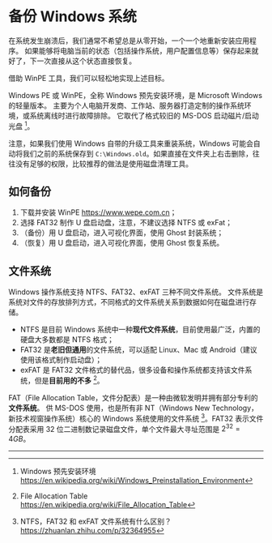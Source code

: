 # 备份 Windows 系统

在系统发生崩溃后，我们通常不希望总是从零开始，一个一个地重新安装应用程序。
如果能够将电脑当前的状态（包括操作系统，用户配置信息等）保存起来就好了，下一次直接从这个状态直接恢复。

借助 WinPE 工具，我们可以轻松地实现上述目标。

Windows PE 或 WinPE，全称 Windows 预先安装环境，是 Microsoft Windows 的轻量版本。
主要为个人电脑开发商、工作站、服务器打造定制的操作系统环境，或系统离线时进行故障排除。
它取代了格式较旧的 MS-DOS 启动磁片/启动光盘 [^cite_ref-1]。

注意，如果我们使用 Windows 自带的升级工具来重装系统，Windows 可能会自动将我们之前的系统保存到
`C:\Windows.old`。如果直接在文件夹上右击删除，往往没有足够的权限，比较推荐的做法是使用磁盘清理工具。

## 如何备份

1. 下载并安装 WinPE <https://www.wepe.com.cn>；
2. 选择 FAT32 制作 U 盘启动盘，注意，不建议选择 NTFS 或 exFat；
3. （备份）用 U 盘启动，进入可视化界面，使用 Ghost 封装系统；
4. （恢复）用 U 盘启动，进入可视化界面，使用 Ghost 恢复系统。

## 文件系统

Windows 操作系统支持 NTFS、FAT32、exFAT 三种不同文件系统。
文件系统是系统对文件的存放排列方式，不同格式的文件系统关系到数据如何在磁盘进行存储。

- NTFS 是目前 Windows 系统中一种**现代文件系统**，目前使用最广泛，内置的硬盘大多数都是 NTFS 格式；
- FAT32 是**老旧但通用**的文件系统，可以适配 Linux、Mac 或 Android（建议使用该格式制作启动盘）；
- exFAT 是 FAT32 文件格式的替代品，很多设备和操作系统都支持该文件系统，但是**目前用的不多** [^cite_ref-2]。

FAT（File Allocation Table，文件分配表）是一种由微软发明并拥有部分专利的**文件系统**。
供 MS-DOS 使用，也是所有非 NT（Windows New Technology，新技术视窗操作系统）核心的 Windows
系统使用的文件系统 [^cite_ref-3]。FAT32 表示文件分配表采用 32 位二进制数记录磁盘文件，单个文件最大寻址范围是
$2^{32} = 4 GB$。

---

[^cite_ref-1]: Windows 预先安装环境 <https://en.wikipedia.org/wiki/Windows_Preinstallation_Environment>
[^cite_ref-2]: File Allocation Table <https://en.wikipedia.org/wiki/File_Allocation_Table>
[^cite_ref-3]: NTFS，FAT32 和 exFAT 文件系统有什么区别？ <https://zhuanlan.zhihu.com/p/32364955>
